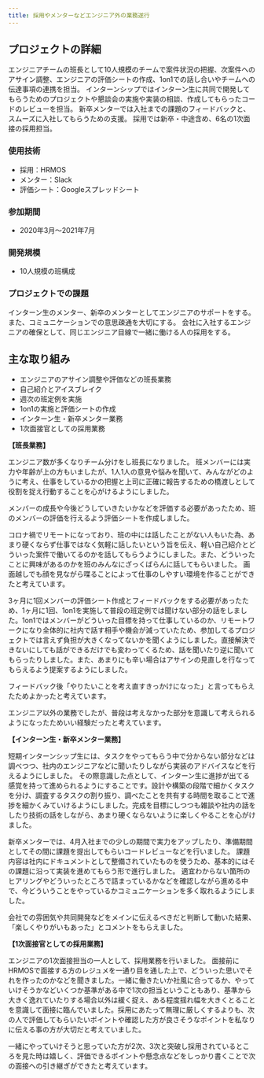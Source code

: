 ```yaml
---
title: 採用やメンターなどエンジニア外の業務遂行
---
```


## プロジェクトの詳細

エンジニアチームの班長として10人規模のチームで案件状況の把握、次案件へのアサイン調整、エンジニアの評価シートの作成、1on1での話し合いやチームへの伝達事項の連携を担当。
インターンシップではインターン生に共同で開発してもらうためのプロジェクトや懇談会の実施や実装の相談、作成してもらったコードのレビューを担当。
新卒メンターでは入社までの課題のフィードバックと、スムーズに入社してもらうための支援。
採用では新卒・中途含め、6名の1次面接の採用担当。

### 使用技術

- 採用：HRMOS
- メンター：Slack
- 評価シート：Googleスプレッドシート

### 参加期間

- 2020年3月〜2021年7月

### 開発規模

- 10人規模の班構成

### プロジェクトでの課題

インターン生のメンター、新卒のメンターとしてエンジニアのサポートをする。
また、コミュニケーションでの意思疎通を大切にする。
会社に入社するエンジニアの確保として、同じエンジニア目線で一緒に働ける人の採用をする。

## 主な取り組み

- エンジニアのアサイン調整や評価などの班長業務
- 自己紹介とアイスブレイク
- 週次の班定例を実施
- 1on1の実施と評価シートの作成
- インターン生・新卒メンター業務
- 1次面接官としての採用業務

**【班長業務】**

エンジニア数が多くなりチーム分けをし班長になりました。
班メンバーには実力や年齢が上の方もいましたが、1人1人の意見や悩みを聞いて、みんながどのように考え、仕事をしているかの把握と上司に正確に報告するための橋渡しとして役割を捉え行動することを心がけるようにしました。

メンバーの成長や今後どうしていきたいかなどを評価する必要があったため、班のメンバーの評価を行えるよう評価シートを作成しました。

コロナ禍でリモートになっており、班の中には話したことがない人もいた為、あまり硬くならず仕事ではなく気軽に話したいという旨を伝え、軽い自己紹介とどういった案件で働いてるのかを話してもらうようにしました。また、どういったことに興味があるのかを班のみんなにざっくばらんに話してもらいました。
画面越しでも顔を見ながら喋ることによって仕事のしやすい環境を作ることができたと考えています。

3ヶ月に1回メンバーの評価シート作成とフィードバックをする必要があったため、1ヶ月に1回、1on1を実施して普段の班定例では聞けない部分の話をしました。1on1ではメンバーがどういった目標を持って仕事しているのか、リモートワークになり全体的に社内で話す相手や機会が減っていたため、参加してるプロジェクトでは言えず負担が大きくなってないかを聞くようにしました。直接解決できないにしても話ができるだけでも変わってくるため、話を聞いたり逆に聞いてもらったりしました。また、あまりにも辛い場合はアサインの見直しを行なってもらえるよう提案するようにしました。

フィードバック後「やりたいことを考え直すきっかけになった」と言ってもらえたためよかったと考えています。

エンジニア以外の業務でしたが、普段は考えなかった部分を意識して考えられるようになったためいい経験だったと考えています。

**【インターン生・新卒メンター業務】**

短期インターンシップ生には、タスクをやってもらう中で分からない部分などは調べつつ、社内のエンジニアなどに聞いたりしながら実装のアドバイスなどを行えるようにしました。
その際意識した点として、インターン生に進捗が出てる感覚を持って進められるようにすることです。設計や構築の段階で細かくタスクを分け、調査するタスクの割り振り、調べたことを共有する時間を取ることで進捗を細かくみていけるようにしました。完成を目標にしつつも雑談や社内の話をしたり技術の話をしながら、あまり硬くならないように楽しくやることを心がけました。

新卒メンターでは、4月入社までの少しの期間で実力をアップしたり、準備期間としてその間に課題を提出してもらいコードレビューなどを行いました。
課題内容は社内にドキュメントとして整備されていたものを使うため、基本的にはその課題に沿って実装を進めてもらう形で進行しました。
適宜わからない箇所のヒアリングやどういったところで詰まっているかなどを確認しながら進める中で、今どういうことをやっているかコミュニケーションを多く取れるようにしました。

会社での雰囲気や共同開発などをメインに伝えるべきだと判断して動いた結果、「楽しくやりがいもあった」とコメントをもらえました。

**【1次面接官としての採用業務】**

エンジニアの1次面接担当の一人として、採用業務を行いました。
面接前にHRMOSで面接する方のレジュメを一通り目を通した上で、どういった思いでそれを作ったのかなどを聞きました。一緒に働きたいか社風に合ってるか、やっていけそうかなどいくつか基準がある中で1次の担当ということもあり、基準から大きく逸れていたりする場合以外は緩く捉え、ある程度揺れ幅を大きくとることを意識して面接に臨んでいました。採用にあたって無理に厳しくするよりも、次の人で評価してもらいたいポイントや確認した方が良さそうなポイントを私なりに伝える事の方が大切だと考えていました。

一緒にやっていけそうと思っていた方が2次、3次と突破し採用されているところを見た時は嬉しく、評価できるポイントや懸念点などをしっかり書くことで次の面接への引き継ぎができたと考えています。
